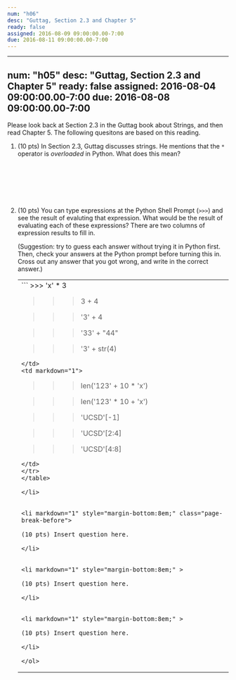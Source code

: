 ```yaml
---
num: "h06"
desc: "Guttag, Section 2.3 and Chapter 5"
ready: false
assigned: 2016-08-09 09:00:00.00-7:00
due: 2016-08-11 09:00:00.00-7:00
---
```


---
num: "h05"
desc: "Guttag, Section 2.3 and Chapter 5"
ready: false
assigned: 2016-08-04 09:00:00.00-7:00
due: 2016-08-08 09:00:00.00-7:00
---


Please look back at Section 2.3 in the Guttag book about Strings, and then read Chapter 5.
The following quesitons are based on this reading.


<ol>

<li markdown="1" style="margin-bottom:8em;">

(10 pts) In Section 2.3, Guttag discusses strings.   He mentions that the `*` operator is *overloaded* in Python.  What does this mean?

</li>


<li markdown="1" >

(10 pts) You can type expressions at the Python Shell Prompt (`>>>`) and see the result of evaluting that expression.  What would be the result of evaluating each of these expressions?      There are two columns of expression results to fill in.

(Suggestion: try to guess each answer without trying it in Python first.  Then, check your answers at the Python prompt before turning this in.  Cross out any answer that you got wrong, and write in the correct answer.)

<style>
table.two_columns { width: 100%;}
table.two_columns * td { width: 48%; }
</style>

<table class="two_columns">
<tr>
<td markdown="1">
```
>>> 'x' * 3

  
>>> 3 + 4


>>> '3' + 4


>>> '33' + "44"


>>> '3' + str(4)


```
</td>
<td markdown="1">
```
>>> len('123' + 10 * 'x')


>>> len('123' * 10  + 'x')


>>> 'UCSD'[-1]


>>> 'UCSD'[2:4]


>>> 'UCSD'[4:8]


```
</td>
</tr>
</table>

</li>


<li markdown="1" style="margin-bottom:8em;" class="page-break-before">

(10 pts) Insert question here.

</li>


<li markdown="1" style="margin-bottom:8em;" >

(10 pts) Insert question here.

</li>


<li markdown="1" style="margin-bottom:8em;" >

(10 pts) Insert question here.

</li>

</ol>

